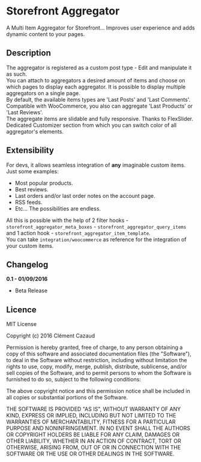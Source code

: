 # Storefront Aggregator

A Multi Item Aggregator for Storefront... Improves user experience and adds dynamic content to your pages.

## Description

The aggregator is registered as a custom post type - Edit and manipulate it as such.<br />
You can attach to aggregators a desired amount of items and choose on which pages to display each aggregator. It is possible to display multiple aggregators on a single page.<br />
By default, the available items types are 'Last Posts' and 'Last Comments'. Compatible with WooCommerce, you also can aggregate 'Last Products' or 'Last Reviews'.<br />
The aggregate items are slidable and fully responsive. Thanks to FlexSlider.<br />
Dedicated Customizer section from which you can switch color of all aggregator's elements.

## Extensibility

For devs, it allows seamless integration of **any** imaginable custom items. Just some examples:
- Most popular products.
- Best reviews.
- Last orders and/or last order notes on the account page.
- RSS feeds.
- Etc... The possibilities are endless.

All this is possible with the help of 2 filter hooks - `storefront_aggregator_meta_boxes` -  `storefront_aggregator_query_items` and 1 action hook - `storefront_aggregator_item_template`.<br />
You can take `integration/woocommerce` as reference for the integration of your custom items.

## Changelog

**0.1 - 01/09/2016**
- Beta Release

## Licence

MIT License

Copyright (c) 2016 Clément Cazaud

Permission is hereby granted, free of charge, to any person obtaining a copy of this software and associated documentation files (the "Software"), to deal in the Software without restriction, including without limitation the rights to use, copy, modify, merge, publish, distribute, sublicense, and/or sell copies of the Software, and to permit persons to whom the Software is furnished to do so, subject to the following conditions:

The above copyright notice and this permission notice shall be included in all copies or substantial portions of the Software.

THE SOFTWARE IS PROVIDED "AS IS", WITHOUT WARRANTY OF ANY KIND, EXPRESS OR IMPLIED, INCLUDING BUT NOT LIMITED TO THE WARRANTIES OF MERCHANTABILITY, FITNESS FOR A PARTICULAR PURPOSE AND NONINFRINGEMENT. IN NO EVENT SHALL THE AUTHORS OR COPYRIGHT HOLDERS BE LIABLE FOR ANY CLAIM, DAMAGES OR OTHER LIABILITY, WHETHER IN AN ACTION OF CONTRACT, TORT OR OTHERWISE, ARISING FROM, OUT OF OR IN CONNECTION WITH THE SOFTWARE OR THE USE OR OTHER DEALINGS IN THE SOFTWARE.
